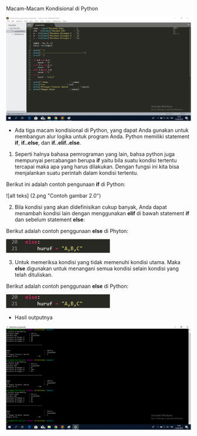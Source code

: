 Macam-Macam Kondisional di Python

![alt teks](1.png "Contoh gambar 1.0")

- Ada tiga macam kondisional di Python, yang dapat Anda gunakan untuk membangun alur logika untuk program Anda. Python memiliki statement **if**, **if..else**, dan **if..elif..else**.
1. Seperti halnya bahasa pemrograman yang lain, bahsa python juga mempunyai percabangan berupa **if** yaitu bila suatu kondisi tertentu tercapai maka apa yang harus dilakukan. Dengan fungsi ini kita bisa menjalankan suatu perintah dalam kondisi tertentu.

Berikut ini adalah contoh pengunaan **if** di Python:

![alt teks] (2.png "Contoh gambar 2.0")

2. Bila kondisi yang akan didefinisikan cukup banyak, Anda dapat menambah kondisi lain dengan menggunakan **elif** di bawah statement **if** dan sebelum statement **else**:
 
Berikut adalah contoh penggunaan **else** di Phyton:

![alt teks](4.png "Contoh gambar 3.0")

3. Untuk memeriksa kondisi yang tidak memenuhi kondisi utama. Maka **else** digunakan untuk menangani semua kondisi selain kondisi yang telah dituliskan.

Berikut adalah contoh penggunaan **else** di Python:

![alt teks](4.png "Contoh gambar 4.0")

- Hasil outputnya

![alt teks](5.png "Contoh gambar 5.0")
 
